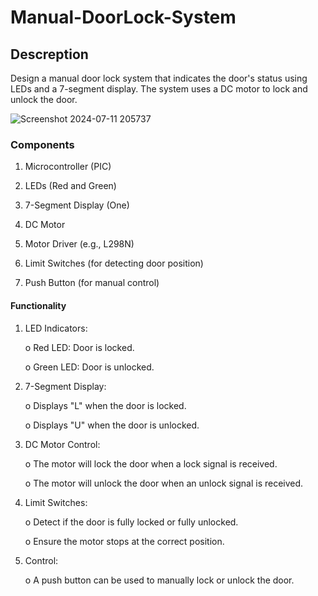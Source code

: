 # Manual-DoorLock-System
## Descreption
Design a manual door lock system that indicates the door's status using LEDs and a 7-segment 
display. The system uses a DC motor to lock and unlock the door.

![Screenshot 2024-07-11 205737](https://github.com/ahmedfathy21/Manual-DoorLock-System/assets/150164291/e332261f-f328-47b2-99cc-dbc6e5e22386)

###   Components

1. Microcontroller (PIC)

2. LEDs (Red and Green)

3. 7-Segment Display (One)

4. DC Motor

5. Motor Driver (e.g., L298N)

6. Limit Switches (for detecting door position)

7. Push Button (for manual control)

#### Functionality

1. LED Indicators:

   o Red LED: Door is locked.

   o Green LED: Door is unlocked.

2. 7-Segment Display:

   o Displays "L" when the door is locked.

   o Displays "U" when the door is unlocked.

3. DC Motor Control:

   o The motor will lock the door when a lock signal is received.

   o The motor will unlock the door when an unlock signal is received.

4. Limit Switches:

   o Detect if the door is fully locked or fully unlocked.

   o Ensure the motor stops at the correct position.

5. Control:

   o A push button can be used to manually lock or unlock the door.
